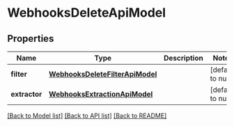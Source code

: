 # WebhooksDeleteApiModel
## Properties

| Name | Type | Description | Notes |
|------------ | ------------- | ------------- | -------------|
| **filter** | [**WebhooksDeleteFilterApiModel**](WebhooksDeleteFilterApiModel.md) |  | [default to null] |
| **extractor** | [**WebhooksExtractionApiModel**](WebhooksExtractionApiModel.md) |  | [default to null] |

[[Back to Model list]](../README.md#documentation-for-models) [[Back to API list]](../README.md#documentation-for-api-endpoints) [[Back to README]](../README.md)

